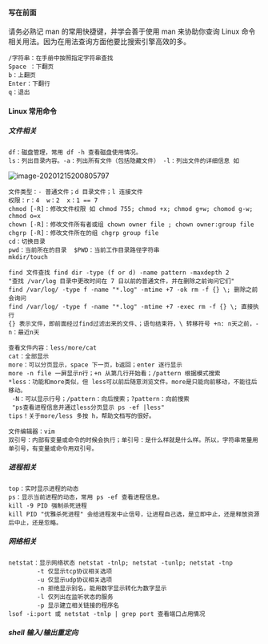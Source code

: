 #### 写在前面

请务必熟记 man 的常用快捷键，并学会善于使用 man 来协助你查询 Linux 命令相关用法。因为在用法查询方面他要比搜索引擎高效的多。

```shell
/字符串：在手册中按照指定字符串查找
Space ：下翻页
b：上翻页
Enter：下翻行
q：退出
```

 #### Linux 常用命令

##### 文件相关

```shell
df：磁盘管理，常用 df -h 查看磁盘使用情况。
ls：列出目录内容。-a：列出所有文件（包括隐藏文件） -l：列出文件的详细信息 如
```

![image-20201215200805797](C:\Users\MUYI\AppData\Roaming\Typora\typora-user-images\image-20201215200805797.png)

```shell
文件类型：- 普通文件；d 目录文件；l 连接文件
权限：r：4  w：2  x：1 == 7
chmod [-R]：修改文件权限 如 chmod 755; chmod +x; chmod g+w; chomod g-w; chmod o=x
chown [-R]：修改文件所有者或组 chown owner file ; chown owner:group file
chgrp [-R]：修改文件所在的组 chgrp group file
cd：切换目录
pwd：当前所在的目录  $PWD：当前工作目录路径字符串
mkdir/touch

find 文件查找 find dir -type (f or d) -name pattern -maxdepth 2
"查找 /var/log 目录中更改时间在 7 日以前的普通文件，并在删除之前询问它们"
find /var/log/ -type f -name "*.log" -mtime +7 -ok rm -f {} \; 删除之前会询问
find /var/log/ -type f -name "*.log" -mtime +7 -exec rm -f {} \; 直接执行
{} 表示文件，即前面经过find过滤出来的文件、；语句结束符，\ 转移符号 +n: n天之前，-n：最近n天

查看文件内容：less/more/cat
cat：全部显示
more：可以分页显示，space 下一页，b返回；enter 逐行显示
more -n file 一屏显示n行；+n 从第几行开始看；/pattern 根据模式搜索
*less：功能和more类似，但 less可以前后随意浏览文件。more是只能向前移动，不能往后移动。
 -N：可以显示行号；/pattern：向后搜索；?pattern：向前搜索
 "ps查看进程信息并通过less分页显示 ps -ef |less"
tips！关于more/less 多按 h，帮助文档写的很好。

文件编辑器：vim
双引号：内部有变量或命令的时候会执行；单引号：是什么样就是什么样。所以，字符串常量用单引号，有变量或命令用双引号。
```

##### 进程相关

```shell
top：实时显示进程的动态
ps：显示当前进程的动态，常用 ps -ef 查看进程信息。
kill -9 PID 强制杀死进程
kill PID "优雅杀死进程" 会给进程发中止信号，让进程自己选，是立即中止，还是释放资源后中止，还是忽略。
```

##### 网络相关

```shell
netstat：显示网络状态 netstat -tnlp; netstat -tunlp; netstat -tnp
		-t 仅显示tcp协议相关选项
		-u 仅显示udp协议相关选项
		-n 拒绝显示别名，能用数字显示转化为数字显示
		-l 仅列出在监听状态的服务
		-p 显示建立相关链接的程序名
lsof -i:port 或 netstat -tnlp | grep port 查看端口占用情况
```

##### shell 输入/输出重定向

```shell


```

